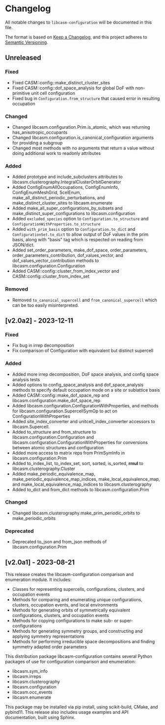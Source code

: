 # Changelog

All notable changes to `libcasm-configuration` will be documented in this file.

The format is based on [Keep a Changelog](https://keepachangelog.com/en/1.1.0/),
and this project adheres to [Semantic Versioning](https://semver.org/spec/v2.0.0.html).

## Unreleased

### Fixed

- Fixed CASM::config::make_distinct_cluster_sites
- Fixed CASM::config::dof_space_analysis for global DoF with non-primitive unit cell configuration
- Fixed bug in `Configuration.from_structure` that caused error in resulting occupation

### Changed

- Changed libcasm.configuration.Prim.is_atomic, which was returning has_anisotropic_occupants
- Changed libcasm.configuration.is_canonical_configuration arguments for providing a subgroup
- Changed most methods with no arguments that return a value without doing additional work to readonly attributes

### Added

- Added prototype and include_subclusters attributes to libcasm.clusterography.IntegralClusterOrbitGenerator
- Added ConfigEnumAllOccupations, ConfigEnumInfo, ConfigEnumMeshGrid, ScelEnum, make_all_distinct_periodic_perturbations, and make_distinct_cluster_sites to libcasm.enumerate
- Added make_all_super_configurations_by_subsets and make_distinct_super_configurations to libcasm.configuration
- Added `excluded_species` option to `Configuration.to_structure` and `ConfigurationWithProperties.to_structure`
- Added `with_prim_basis` option to `Configuration.to_dict` and `ConfigurationSet.to_dict` to allow output of DoF values in the prim basis, along with "basis" tag which is respected on reading from JSON/dict.
- Added set_order_parameters, make_dof_space, order_parameters, order_parameters_contribution, dof_values_vector, and dof_values_vector_contribution methods to libcasm.configuration.Configuration
- Added CASM::config::cluster_from_index_vector and CASM::config::cluster_from_index_set


### Removed

- Removed `to_canonical_supercell` and `from_canonical_supercell` which can be too easily misinterpreted.


## [v2.0a2] - 2023-12-11

### Fixed

- Fix bug in irrep decomposition
- Fix comparison of Configuration with equivalent but distinct supercell

### Added

- Added more irrep decomposition, DoF space analysis, and config space analysis tests
- Added options to config_space_analysis and dof_space_analysis methods to specify default occupation mode on a site or sublattice basis
- Added CASM::config::make_dof_space_rep and libcasm.configuration.make_dof_space_rep
- Added libcasm.configuration.ConfigurationWithProperties, and methods for libcasm.configuration.SupercellSymOp to act on ConfigurationWithProperties
- Added site_index_converter and unitcell_index_converter accessors to libcasm.Supercell.
- Added to_structure and from_structure to libcasm.configuration.Configuration and libcasm.configuration.ConfigurationWithProperties for conversions between atomic structures and configuration
- Added more access to matrix reps from PrimSymInfo in libcasm.configuration.Prim
- Added to_index_list, to_index_set, sort, sorted, is_sorted, __rmul__ to libcasm.clusterography.Cluster
- Added make_periodic_equivalence_map, make_periodic_equivalence_map_indices, make_local_equivalence_map, and make_local_equivalence_map_indices to libcasm.clusterography
- Added to_dict and from_dict methods to libcasm.configuration.Prim

### Changed

- Changed libcasm.clusterography.make_prim_periodic_orbits to make_periodic_orbits

### Deprecated

- Deprecated to_json and from_json methods of libcasm.configuration.Prim


## [v2.0a1] - 2023-08-21

This release creates the libcasm-configuration comparison and enumeration module. It includes:

- Classes for representing supercells, configurations, clusters, and occupation events
- Methods for comparing and enumerating unique configurations, clusters, occupation events, and local environments
- Methods for generating orbits of symmetrically equivalent configurations, clusters, and occupation events
- Methods for copying configurations to make sub- or super-configurations
- Methods for generating symmetry groups, and constructing and applying symmetry representations
- Methods for performing irreducible space decompositions and finding symmetry adapted order parameters

This distribution package libcasm-configuration contains several Python packages of use for configuration comparison and enumeration:

- libcasm.sym_info
- libcasm.irreps
- libcasm.clusterography
- libcasm.configuration
- libcasm.occ_events
- libcasm.enumerate

This package may be installed via pip install, using scikit-build, CMake, and pybind11. This release also includes usage examples and API documentation, built using Sphinx.
